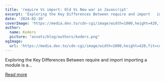 ```yaml
---
title: 'require Vs import: Old Vs New war in Javascript'
excerpt: 'Exploring the Key Differences Between require and import   importing a module is a...'
date: '2024-02-10'
coverImage: 'https://media.dev.to/cdn-cgi/image/width=1000,height=420,fit=cover,gravity=auto,format=auto/https%3A%2F%2Fdev-to-uploads.s3.amazonaws.com%2Fuploads%2Farticles%2F3pfo3ia52nzwen68ccuq.png'
author:
  name: Koders
  picture: "assets/blog/authors/koders.png"
ogImage:
  url: 'https://media.dev.to/cdn-cgi/image/width=1000,height=420,fit=cover,gravity=auto,format=auto/https%3A%2F%2Fdev-to-uploads.s3.amazonaws.com%2Fuploads%2Farticles%2F3pfo3ia52nzwen68ccuq.png'
---
```


Exploring the Key Differences Between require and import   importing a module is a...

[Read more](https://dev.to/codeparrot/require-vs-import-old-vs-new-war-in-javascript-29gj)
